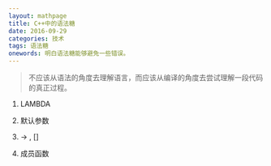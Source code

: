 ```yaml
---
layout: mathpage
title: C++中的语法糖
date: 2016-09-29
categories: 技术 
tags: 语法糖
onewords: 明白语法糖能够避免一些错误。
---
```

> 不应该从语法的角度去理解语言，而应该从编译的角度去尝试理解一段代码的真正过程。


1. LAMBDA

2. 默认参数

3. -> , []

3. 成员函数


